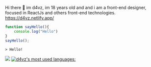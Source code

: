 Hi there 👋 im d4vz, im 18 years old and and i am a front-end designer, focused in ReactJs and others front-end technologies.
https://d4vz.netlify.app/

```Javascript
function sayHello(){
    console.log("Hello")
}
sayHello();
```
`> Hello!`



![](https://github-readme-stats.vercel.app/api?username=d4vz&show_icons=true&theme=dracula&include_all_commits=true&count_private=true)
[![d4vz's most used languages:](https://github-readme-stats.vercel.app/api/top-langs/?username=d4vz&layout=compact&theme=dracula)](https://github.com/d4vz/github-readme-stats)
